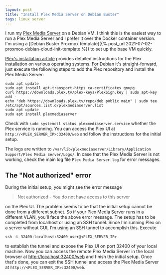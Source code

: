 ```yaml
---
layout: post
title: "Install Plex Media Server on Debian Buster"
tags: linux server
---
```


I run my [Plex Media Server](https://www.plex.tv) on a Debian VM. I think this is the easiest way to run a
Plex Media Server and I prefer it over the Docker container version. I'm using a
[Debian Buster Proxmox template]({% post_url 2021-07-02-proxmox-debian-cloud-init-template %}) to set up the base VM quickly.

[Plex's installation article](https://support.plex.tv/articles/200288586-installation) provides detailed
instructions for the Plex installation on various operating systems. For Debian it's straight-forward, just execute
the following steps to add the Plex repository and install the Plex Media Server:

```shell
sudo apt update
sudo apt install apt-transport-https ca-certificates gnupg
curl https://downloads.plex.tv/plex-keys/PlexSign.key | sudo apt-key add -
echo "deb https://downloads.plex.tv/repo/deb public main" | sudo tee /etc/apt/sources.list.d/plexmediaserver.list
sudo apt update
sudo apt install plexmediaserver
```

Check with `sudo systemctl status plexmediaserver.service` whether the Plex service is running. You can access the Plex
UI at `http://<PLEX_SERVER_IP>:32400/web` and follow the instructions for the initial setup.

The logs are written to `/var/lib/plexmediaserver/Library/Application Support/Plex Media Server/Logs/`. In case that the
Plex Media Server is not working, check the main log file `Plex Media Server.log` for error messages.

## The "Not authorized" error

During the initial setup, you might see the error message

> Not authorized - You do not have access to this server

on the Plex UI. The problem seems to be that the initial setup cannot be done from a different subnet. So if
your Plex Media Server runs in a different VLAN, you'll face the above error message. The setup has to be completed from
localhost or using an SSH tunnel. Since I'm running Plex on a server without GUI, I'm using an SSH tunnel to accomplish
this. Execute

```shell
ssh -L 32400:localhost:32400 user@<PLEX_SERVER_IP>
```

to establish the tunnel and expose the Plex UI on port 32400 of your local machine. Now you can access the remote Plex
Media Server in the local browser at <http://localhost:32400/web> and finish the initial setup. Once that's done, you can
exit the SSH tunnel and access the Plex Media Server at `http://<PLEX_SERVER_IP>:32400/web`.

